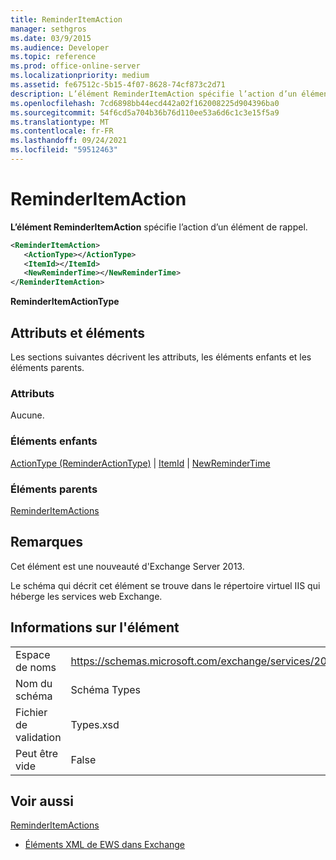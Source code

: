 ```yaml
---
title: ReminderItemAction
manager: sethgros
ms.date: 03/9/2015
ms.audience: Developer
ms.topic: reference
ms.prod: office-online-server
ms.localizationpriority: medium
ms.assetid: fe67512c-5b15-4f07-8628-74cf873c2d71
description: L’élément ReminderItemAction spécifie l’action d’un élément de rappel.
ms.openlocfilehash: 7cd6898bb44ecd442a02f162008225d904396ba0
ms.sourcegitcommit: 54f6cd5a704b36b76d110ee53a6d6c1c3e15f5a9
ms.translationtype: MT
ms.contentlocale: fr-FR
ms.lasthandoff: 09/24/2021
ms.locfileid: "59512463"
---
```

# <a name="reminderitemaction"></a>ReminderItemAction

**L’élément ReminderItemAction** spécifie l’action d’un élément de rappel. 
  
```XML
<ReminderItemAction>
   <ActionType></ActionType>
   <ItemId></ItemId>
   <NewReminderTime></NewReminderTime>
</ReminderItemAction>
```

 **ReminderItemActionType**
## <a name="attributes-and-elements"></a>Attributs et éléments

Les sections suivantes décrivent les attributs, les éléments enfants et les éléments parents.
  
### <a name="attributes"></a>Attributs

Aucune.
  
### <a name="child-elements"></a>Éléments enfants

[ActionType (ReminderActionType)](actiontype-reminderactiontype.md)  |  [ItemId](itemid.md)  |  [NewReminderTime](newremindertime.md)
  
### <a name="parent-elements"></a>Éléments parents

[ReminderItemActions](reminderitemactions.md)
  
## <a name="remarks"></a>Remarques

Cet élément est une nouveauté d'Exchange Server 2013.
  
Le schéma qui décrit cet élément se trouve dans le répertoire virtuel IIS qui héberge les services web Exchange.
  
## <a name="element-information"></a>Informations sur l'élément

|||
|:-----|:-----|
|Espace de noms  <br/> |https://schemas.microsoft.com/exchange/services/2006/types  <br/> |
|Nom du schéma  <br/> |Schéma Types  <br/> |
|Fichier de validation  <br/> |Types.xsd  <br/> |
|Peut être vide  <br/> |False  <br/> |
   
## <a name="see-also"></a>Voir aussi



[ReminderItemActions](reminderitemactions.md)


- [Éléments XML de EWS dans Exchange](ews-xml-elements-in-exchange.md)

